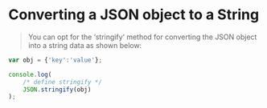 # Converting a JSON object to a String

> You can opt for the ‘stringify‘ method for converting the JSON object into a string data as shown below:

```js
var obj = {'key':'value'};

console.log(
    /* define stringify */
    JSON.stringify(obj)
);
``` 
